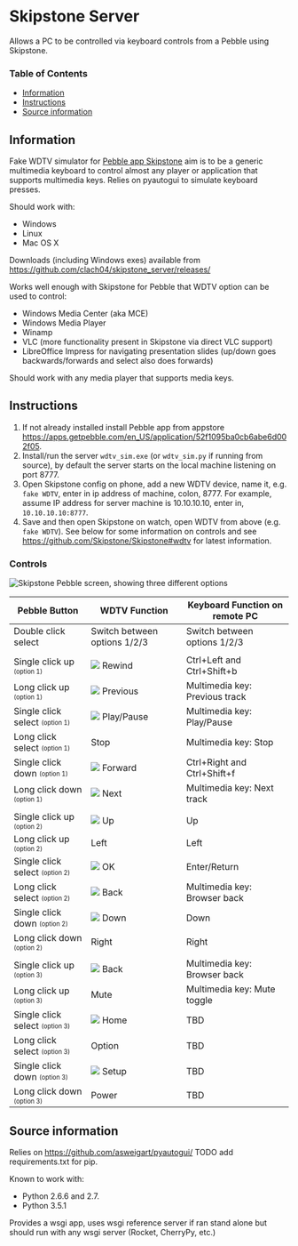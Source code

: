 # Skipstone Server

Allows a PC to be controlled via keyboard controls from a Pebble using Skipstone.

### Table of Contents
* [Information](#information)
* [Instructions](#instructions)
* [Source information](#source-information)

## Information

Fake WDTV simulator for [Pebble app Skipstone](https://github.com/Skipstone/Skipstone)
aim is to be a generic multimedia keyboard to control almost any
player or application that supports multimedia keys. Relies on pyautogui to simulate keyboard presses.

Should work with:

   * Windows
   * Linux
   * Mac OS X

Downloads (including Windows exes) available from https://github.com/clach04/skipstone_server/releases/

Works well enough with Skipstone for Pebble that WDTV option can be used to control:

   * Windows Media Center (aka MCE)
   * Windows Media Player
   * Winamp
   * VLC (more functionality present in Skipstone via direct VLC support)
   * LibreOffice Impress for navigating presentation slides (up/down goes backwards/forwards and select also does forwards)

Should work with any media player that supports media keys.

## Instructions

  1. If not already installed install Pebble app from appstore https://apps.getpebble.com/en_US/application/52f1095ba0cb6abe6d002f05.
  2. Install/run the server `wdtv_sim.exe` (or `wdtv_sim.py` if running from source), by default the server starts on the local machine listening on port 8777.
  2. Open Skipstone config on phone, add a new WDTV device, name it, e.g. `fake WDTV`, enter in ip address of machine, colon, 8777. For example, assume IP address for server machine is 10.10.10.10, enter in, `10.10.10.10:8777`.
  3. Save and then open Skipstone on watch, open WDTV from above (e.g. `fake WDTV`). See below for some information on controls and see https://github.com/Skipstone/Skipstone#wdtv for latest information.

### Controls


<img src="https://raw.githubusercontent.com/Skipstone/Skipstone/master/resources/images/wdtv.png" alt="Skipstone Pebble screen, showing three different options"> 

| Pebble Button                                        | WDTV Function                  | Keyboard Function on remote PC |
| ---------------------------------------------------- | ------------------------------ | ------------------------------ |
| Double click select                                  | Switch between options 1/2/3   | Switch between options 1/2/3   |
|                                                      |                                |                                |
| Single click up <sub><sup>(option 1)</sup></sub>     | <img src="https://raw.githubusercontent.com/Skipstone/Skipstone/master/resources/images/rewind.png"> Rewind                         | Ctrl+Left and Ctrl+Shift+b     |
| Long click up <sub><sup>(option 1)</sup></sub>       | <img src="https://raw.githubusercontent.com/Skipstone/Skipstone/master/resources/images/previous.png"> Previous                       | Multimedia key: Previous track |
| Single click select <sub><sup>(option 1)</sup></sub> | <img src="https://raw.githubusercontent.com/Skipstone/Skipstone/master/resources/images/play_pause.png"> Play/Pause                     | Multimedia key: Play/Pause     |
| Long click select <sub><sup>(option 1)</sup></sub>   | Stop                           | Multimedia key: Stop           |
| Single click down <sub><sup>(option 1)</sup></sub>   | <img src="https://raw.githubusercontent.com/Skipstone/Skipstone/master/resources/images/forward.png"> Forward                        | Ctrl+Right and Ctrl+Shift+f    |
| Long click down <sub><sup>(option 1)</sup></sub>     | <img src="https://raw.githubusercontent.com/Skipstone/Skipstone/master/resources/images/next.png"> Next                           | Multimedia key: Next track     |
|                                                      |                                |                                |
| Single click up <sub><sup>(option 2)</sup></sub>     | <img src="https://raw.githubusercontent.com/Skipstone/Skipstone/master/resources/images/up.png"> Up                             | Up                             |
| Long click up <sub><sup>(option 2)</sup></sub>       | Left                           | Left                           |
| Single click select <sub><sup>(option 2)</sup></sub> | <img src="https://raw.githubusercontent.com/Skipstone/Skipstone/master/resources/images/select.png"> OK                             | Enter/Return                   |
| Long click select <sub><sup>(option 2)</sup></sub>   | <img src="https://raw.githubusercontent.com/Skipstone/Skipstone/master/resources/images/back.png"> Back                           | Multimedia key: Browser back   |
| Single click down <sub><sup>(option 2)</sup></sub>   | <img src="https://raw.githubusercontent.com/Skipstone/Skipstone/master/resources/images/down.png"> Down                           | Down                           |
| Long click down <sub><sup>(option 2)</sup></sub>     | Right                          | Right                          |
|                                                      |                                |                                |
| Single click up <sub><sup>(option 3)</sup></sub>     | <img src="https://raw.githubusercontent.com/Skipstone/Skipstone/master/resources/images/back.png"> Back                           | Multimedia key: Browser back   |
| Long click up <sub><sup>(option 3)</sup></sub>       | Mute                           | Multimedia key: Mute toggle    |
| Single click select <sub><sup>(option 3)</sup></sub> | <img src="https://raw.githubusercontent.com/Skipstone/Skipstone/master/resources/images/home.png"> Home                           | TBD                            |
| Long click select <sub><sup>(option 3)</sup></sub>   | Option                         | TBD                            |
| Single click down <sub><sup>(option 3)</sup></sub>   | <img src="https://raw.githubusercontent.com/Skipstone/Skipstone/master/resources/images/settings.png"> Setup                          | TBD                            |
| Long click down <sub><sup>(option 3)</sup></sub>     | Power                          | TBD                            |

## Source information

Relies on https://github.com/asweigart/pyautogui/ TODO add requirements.txt for pip.

Known to work with:
  * Python 2.6.6 and 2.7.
  * Python 3.5.1

Provides a wsgi app, uses wsgi reference server if ran stand alone but should run with any wsgi server (Rocket, CherryPy, etc.)


